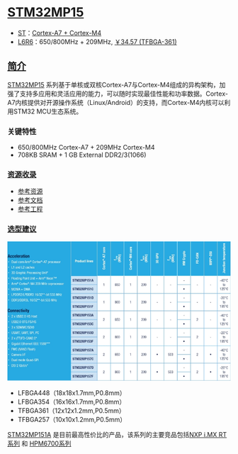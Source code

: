 ﻿# [STM32MP15](https://github.com/SoCXin/STM32MP15)

* [ST](https://www.st.com/content/st_com/zh.html)：[Cortex-A7 + Cortex-M4](https://github.com/SoCXin/Cortex)
* [L6R6](https://github.com/SoCXin/Level)：650/800MHz + 209MHz, [￥34.57 (TFBGA-361)](https://item.szlcsc.com/1646281.html)

## [简介](https://github.com/SoCXin/STM32MP15/wiki)

[STM32MP15](https://www.st.com/zh/microcontrollers-microprocessors/stm32mp151a.html) 系列基于单核或双核Cortex-A7与Cortex-M4组成的异构架构，加强了支持多应用和灵活应用的能力，可以随时实现最佳性能和功率数据。Cortex-A7内核提供对开源操作系统（Linux/Android）的支持，而Cortex-M4内核可以利用STM32 MCU生态系统。

### 关键特性

* 650/800MHz Cortex-A7 + 209MHz Cortex-M4
* 708KB SRAM  + 1 GB External DDR2/3(1066)


### [资源收录](https://github.com/SoCXin/STM32MP15)

* [参考资源](src/)
* [参考文档](docs/)
* [参考工程](project/)

### [选型建议](https://github.com/SoCXin)

[![sites](docs/STM32MP15.png)](https://www.st.com/zh/microcontrollers-microprocessors/stm32mp1-series.html)

* LFBGA448（18x18x1.7mm,P0.8mm）
* LFBGA354（16x16x1.7mm,P0.8mm）
* TFBGA361（12x12x1.2mm,P0.5mm）
* TFBGA257（10x10x1.2mm,P0.5mm）

[STM32MP151A](https://www.st.com/zh/microcontrollers-microprocessors/stm32mp151.html) 是目前最高性价比的产品，该系列的主要竞品包括[NXP i.MX RT系列](https://www.nxp.com.cn/products/processors-and-microcontrollers/arm-microcontrollers/i-mx-rt-crossover-mcus:IMX-RT-SERIES) 和 [HPM6700系列](https://www.hpmicro.com/product/series.html?id=e1869a4a-6f70-49d1-b4de-5d52e0824d79)

